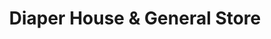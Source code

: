 ---
title: "Diaper House & General Store"
url: /karachi/diaper-house-und-general-store/
shop: Dorfladen
---